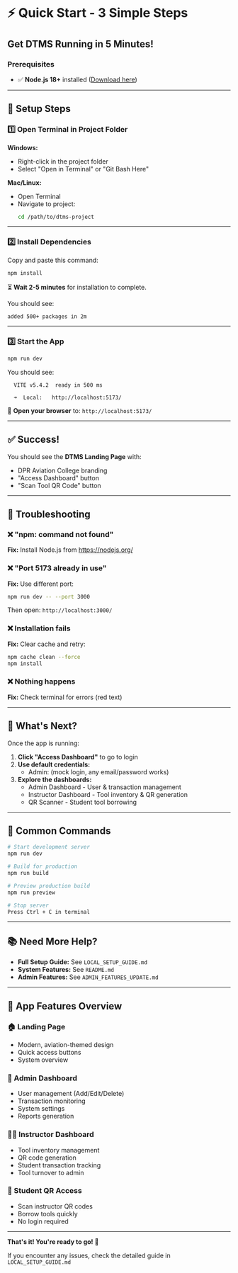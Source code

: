 # ⚡ Quick Start - 3 Simple Steps

## Get DTMS Running in 5 Minutes!

### Prerequisites
- ✅ **Node.js 18+** installed ([Download here](https://nodejs.org/))

---

## 🚀 Setup Steps

### 1️⃣ Open Terminal in Project Folder

**Windows:**
- Right-click in the project folder
- Select "Open in Terminal" or "Git Bash Here"

**Mac/Linux:**
- Open Terminal
- Navigate to project:
  ```bash
  cd /path/to/dtms-project
  ```

---

### 2️⃣ Install Dependencies

Copy and paste this command:

```bash
npm install
```

⏳ **Wait 2-5 minutes** for installation to complete.

You should see:
```
added 500+ packages in 2m
```

---

### 3️⃣ Start the App

```bash
npm run dev
```

You should see:
```
  VITE v5.4.2  ready in 500 ms

  ➜  Local:   http://localhost:5173/
```

🎉 **Open your browser** to: `http://localhost:5173/`

---

## ✅ Success!

You should see the **DTMS Landing Page** with:
- DPR Aviation College branding
- "Access Dashboard" button
- "Scan Tool QR Code" button

---

## 🛑 Troubleshooting

### ❌ "npm: command not found"
**Fix:** Install Node.js from https://nodejs.org/

### ❌ "Port 5173 already in use"
**Fix:** Use different port:
```bash
npm run dev -- --port 3000
```
Then open: `http://localhost:3000/`

### ❌ Installation fails
**Fix:** Clear cache and retry:
```bash
npm cache clean --force
npm install
```

### ❌ Nothing happens
**Fix:** Check terminal for errors (red text)

---

## 🎯 What's Next?

Once the app is running:

1. **Click "Access Dashboard"** to go to login
2. **Use default credentials:**
   - Admin: (mock login, any email/password works)
3. **Explore the dashboards:**
   - Admin Dashboard - User & transaction management
   - Instructor Dashboard - Tool inventory & QR generation
   - QR Scanner - Student tool borrowing

---

## 📝 Common Commands

```bash
# Start development server
npm run dev

# Build for production
npm run build

# Preview production build
npm run preview

# Stop server
Press Ctrl + C in terminal
```

---

## 📚 Need More Help?

- **Full Setup Guide:** See `LOCAL_SETUP_GUIDE.md`
- **System Features:** See `README.md`
- **Admin Features:** See `ADMIN_FEATURES_UPDATE.md`

---

## 🎨 App Features Overview

### 🏠 Landing Page
- Modern, aviation-themed design
- Quick access buttons
- System overview

### 👤 Admin Dashboard
- User management (Add/Edit/Delete)
- Transaction monitoring
- System settings
- Reports generation

### 👨‍🏫 Instructor Dashboard
- Tool inventory management
- QR code generation
- Student transaction tracking
- Tool turnover to admin

### 📱 Student QR Access
- Scan instructor QR codes
- Borrow tools quickly
- No login required

---

**That's it! You're ready to go! 🚀**

If you encounter any issues, check the detailed guide in `LOCAL_SETUP_GUIDE.md`
